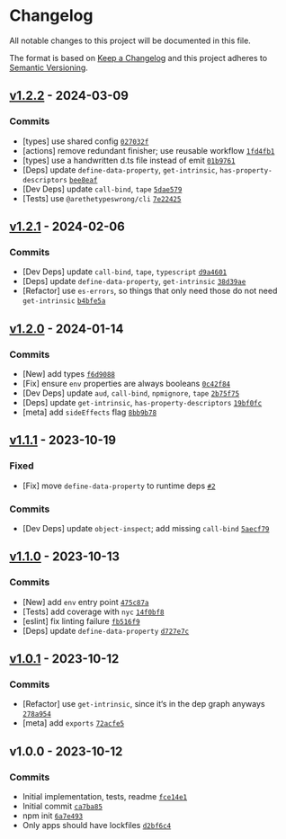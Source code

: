 # Changelog

All notable changes to this project will be documented in this file.

The format is based on [Keep a Changelog](https://keepachangelog.com/en/1.0.0/)
and this project adheres to [Semantic Versioning](https://semver.org/spec/v2.0.0.html).

## [v1.2.2](https://github.com/ljharb/set-function-length/compare/v1.2.1...v1.2.2) - 2024-03-09

### Commits

- [types] use shared config [`027032f`](https://github.com/ljharb/set-function-<AWS-SECRET-KEY>a8d813fcc767cb)
- [actions] remove redundant finisher; use reusable workflow [`1fd4fb1`](https://github.com/ljharb/set-function-<AWS-SECRET-KEY>0077c0aa2ffdeb)
- [types] use a handwritten d.ts file instead of emit [`01b9761`](https://github.com/ljharb/set-function-<AWS-SECRET-KEY>ce2ae43d9731aa)
- [Deps] update `define-data-property`, `get-intrinsic`, `has-property-descriptors` [`bee8eaf`](https://github.com/ljharb/set-function-<AWS-SECRET-KEY>eaeef679e513d4)
- [Dev Deps] update `call-bind`, `tape` [`5dae579`](https://github.com/ljharb/set-function-<AWS-SECRET-KEY>c19ee3f509d434)
- [Tests] use `@arethetypeswrong/cli` [`7e22425`](https://github.com/ljharb/set-function-<AWS-SECRET-KEY>4afc0c8d255d2d)

## [v1.2.1](https://github.com/ljharb/set-function-length/compare/v1.2.0...v1.2.1) - 2024-02-06

### Commits

- [Dev Deps] update `call-bind`, `tape`, `typescript` [`d9a4601`](https://github.com/ljharb/set-function-<AWS-SECRET-KEY>e2c884128f0738)
- [Deps] update `define-data-property`, `get-intrinsic` [`38d39ae`](https://github.com/ljharb/set-function-<AWS-SECRET-KEY>37b88485090c6b)
- [Refactor] use `es-errors`, so things that only need those do not need `get-intrinsic` [`b4bfe5a`](https://github.com/ljharb/set-function-<AWS-SECRET-KEY>eca5e7f673ebf4)

## [v1.2.0](https://github.com/ljharb/set-function-length/compare/v1.1.1...v1.2.0) - 2024-01-14

### Commits

- [New] add types [`f6d9088`](https://github.com/ljharb/set-function-<AWS-SECRET-KEY>8bef6d1f30558a)
- [Fix] ensure `env` properties are always booleans [`0c42f84`](https://github.com/ljharb/set-function-<AWS-SECRET-KEY>72697fd352275a)
- [Dev Deps] update `aud`, `call-bind`, `npmignore`, `tape` [`2b75f75`](https://github.com/ljharb/set-function-<AWS-SECRET-KEY>b2edd2e80d95d1)
- [Deps] update `get-intrinsic`, `has-property-descriptors` [`19bf0fc`](https://github.com/ljharb/set-function-<AWS-SECRET-KEY>516be9f3b6263a)
- [meta] add `sideEffects` flag [`8bb9b78`](https://github.com/ljharb/set-function-<AWS-SECRET-KEY>222f43466c01d0)

## [v1.1.1](https://github.com/ljharb/set-function-length/compare/v1.1.0...v1.1.1) - 2023-10-19

### Fixed

- [Fix] move `define-data-property` to runtime deps [`#2`](https://github.com/ljharb/set-function-length/issues/2)

### Commits

- [Dev Deps] update `object-inspect`; add missing `call-bind` [`5aecf79`](https://github.com/ljharb/set-function-<AWS-SECRET-KEY>20d4528908ca18)

## [v1.1.0](https://github.com/ljharb/set-function-length/compare/v1.0.1...v1.1.0) - 2023-10-13

### Commits

- [New] add `env` entry point [`475c87a`](https://github.com/ljharb/set-function-<AWS-SECRET-KEY>0624ec596acdcb)
- [Tests] add coverage with `nyc` [`14f0bf8`](https://github.com/ljharb/set-function-<AWS-SECRET-KEY>a06bb7be132c36)
- [eslint] fix linting failure [`fb516f9`](https://github.com/ljharb/set-function-<AWS-SECRET-KEY>63c8622a093335)
- [Deps] update `define-data-property` [`d727e7c`](https://github.com/ljharb/set-function-<AWS-SECRET-KEY>500ea68741feea)

## [v1.0.1](https://github.com/ljharb/set-function-length/compare/v1.0.0...v1.0.1) - 2023-10-12

### Commits

- [Refactor] use `get-intrinsic`, since it‘s in the dep graph anyways [`278a954`](https://github.com/ljharb/set-function-<AWS-SECRET-KEY>ee56df6798933e)
- [meta] add `exports` [`72acfe5`](https://github.com/ljharb/set-function-<AWS-SECRET-KEY>a5ecbab24336a0)

## v1.0.0 - 2023-10-12

### Commits

- Initial implementation, tests, readme [`fce14e1`](https://github.com/ljharb/set-function-<AWS-SECRET-KEY>be72b6ffdf7e5f)
- Initial commit [`ca7ba85`](https://github.com/ljharb/set-function-<AWS-SECRET-KEY>71cd388f2cb722)
- npm init [`6a7e493`](https://github.com/ljharb/set-function-<AWS-SECRET-KEY>69b8e6b7b744d8)
- Only apps should have lockfiles [`d2bf6c4`](https://github.com/ljharb/set-function-<AWS-SECRET-KEY>62cb50c4a2b0da)
